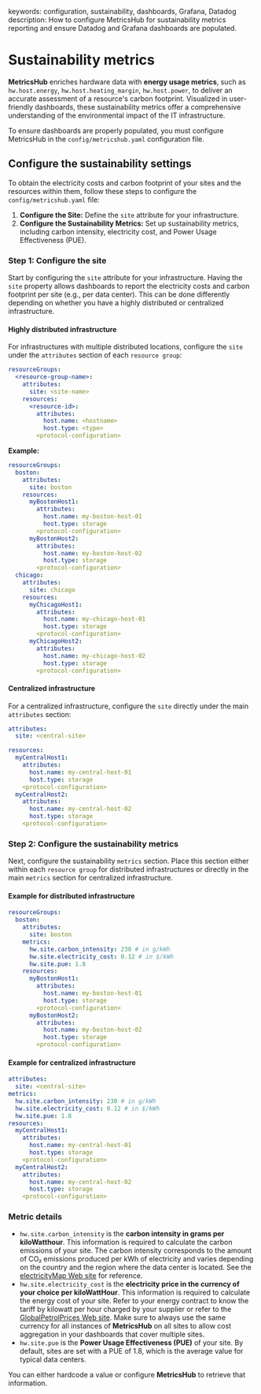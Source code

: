 keywords: configuration, sustainability, dashboards, Grafana, Datadog
description: How to configure MetricsHub for sustainability metrics reporting and ensure Datadog and Grafana dashboards are populated.

# Sustainability metrics

<!-- MACRO{toc|fromDepth=1|toDepth=3|id=toc} -->

**MetricsHub** enriches hardware data with **energy usage metrics**, such as `hw.host.energy`, `hw.host.heating_margin`, `hw.host.power`, to deliver an accurate assessment of a resource's carbon footprint. Visualized in user-friendly dashboards, these sustainability metrics offer a comprehensive understanding of the environmental impact of the IT infrastructure.

To ensure dashboards are properly populated, you must configure MetricsHub in the `config/metricshub.yaml` configuration file.

## Configure the sustainability settings

To obtain the electricity costs and carbon footprint of your sites and the resources within them, follow these steps to configure the `config/metricshub.yaml` file:

1. **Configure the Site:** Define the `site` attribute for your infrastructure.
2. **Configure the Sustainability Metrics:** Set up sustainability metrics, including carbon intensity, electricity cost, and Power Usage Effectiveness (PUE).

### Step 1: Configure the site

Start by configuring the `site` attribute for your infrastructure. Having the `site` property allows dashboards to report the electricity costs and carbon footprint per site (e.g., per data center). This can be done differently depending on whether you have a highly distributed or centralized infrastructure.

#### Highly distributed infrastructure

For infrastructures with multiple distributed locations, configure the `site` under the `attributes` section of each `resource group`:

```yaml
resourceGroups:
  <resource-group-name>:
    attributes:
      site: <site-name>
    resources:
      <resource-id>:
        attributes:
          host.name: <hostname>
          host.type: <type>
        <protocol-configuration>
```

**Example:**

```yaml
resourceGroups:
  boston:
    attributes:
      site: boston
    resources:
      myBostonHost1:
        attributes:
          host.name: my-boston-host-01
          host.type: storage
        <protocol-configuration>
      myBostonHost2:
        attributes:
          host.name: my-boston-host-02
          host.type: storage
        <protocol-configuration>
  chicago:
    attributes:
      site: chicago
    resources:
      myChicagoHost1:
        attributes:
          host.name: my-chicago-host-01
          host.type: storage
        <protocol-configuration>
      myChicagoHost2:
        attributes:
          host.name: my-chicago-host-02
          host.type: storage
        <protocol-configuration>
```

#### Centralized infrastructure

For a centralized infrastructure, configure the `site` directly under the main `attributes` section:

```yaml
attributes:
  site: <central-site>

resources:
  myCentralHost1:
    attributes:
      host.name: my-central-host-01
      host.type: storage
    <protocol-configuration>
  myCentralHost2:
    attributes:
      host.name: my-central-host-02
      host.type: storage
    <protocol-configuration>

```

### Step 2: Configure the sustainability metrics

Next, configure the sustainability `metrics` section. Place this section either within each `resource group` for distributed infrastructures or directly in the main `metrics` section for centralized infrastructure.

#### Example for distributed infrastructure

```yaml
resourceGroups:
  boston:
    attributes:
      site: boston
    metrics:
      hw.site.carbon_intensity: 230 # in g/kWh
      hw.site.electricity_cost: 0.12 # in $/kWh
      hw.site.pue: 1.8
    resources:
      myBostonHost1:
        attributes:
          host.name: my-boston-host-01
          host.type: storage
        <protocol-configuration>
      myBostonHost2:
        attributes:
          host.name: my-boston-host-02
          host.type: storage
        <protocol-configuration>
```

#### Example for centralized infrastructure

```yaml
attributes:
  site: <central-site>
metrics:
  hw.site.carbon_intensity: 230 # in g/kWh
  hw.site.electricity_cost: 0.12 # in $/kWh
  hw.site.pue: 1.8
resources:
  myCentralHost1:
    attributes:
      host.name: my-central-host-01
      host.type: storage
    <protocol-configuration>
  myCentralHost2:
    attributes:
      host.name: my-central-host-02
      host.type: storage
    <protocol-configuration>
```

### Metric details

* `hw.site.carbon_intensity` is the **carbon intensity in grams per kiloWatthour**. This information is required to calculate the carbon emissions of your site. The carbon intensity corresponds to the amount of CO₂ emissions produced per kWh of electricity and varies depending on the country and the region where the data center is located. See the [electricityMap Web site](https://app.electricitymap.org/map) for reference.
* `hw.site.electricity_cost` is the **electricity price in the currency of your choice per kiloWattHour**. This information is required to calculate the energy cost of your site. Refer to your energy contract to know the tariff by kilowatt per hour charged by your supplier or refer to the [GlobalPetrolPrices Web site](https://www.globalpetrolprices.com/electricity_prices/). Make sure to always use the same currency for all instances of **MetricsHub** on all sites to allow cost aggregation in your dashboards that cover multiple sites.
* `hw.site.pue` is the **Power Usage Effectiveness (PUE)** of your site. By default, sites are set with a PUE of 1.8, which is the average value for typical data centers.

You can either hardcode a value or configure **MetricsHub** to retrieve that information.
